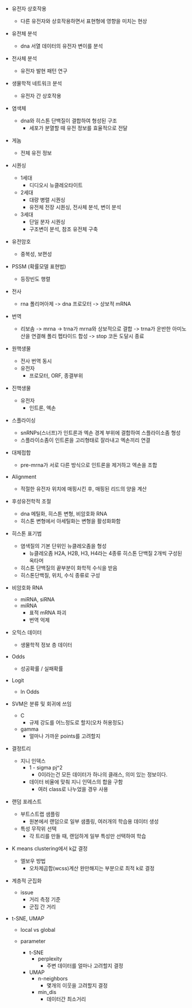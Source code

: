 - 유전자 상호작용
	- 다른 유전자와 상호작용하면서 표현형에 영향을 미치는 현상
- 유전체 분석
	- dna 서열 데이터의 유전자 변이를 분석
- 전사체 분석
	- 유전자 발현 패턴 연구
- 생물학적 네트워크 분석
	- 유전자 간 상호작용
- 염색체
	- dna와 히스톤 단백질이 결합하여 형성된 구조
		- 세포가 분열할 때 유전 정보를 효율적으로 전달
- 게놈
	- 전체 유전 정보
- 시퀀싱
	- 1세대
		- 디디오시 뉴클레오타이트
	- 2세대
		- 대량 병렬 시퀀싱
		- 유전체 전장 시퀀싱, 전사체 분석, 변이 분석
	- 3세대
		- 단일 분자 시퀀싱
		- 구조변이 분석, 참조 유전체 구축
- 유전암호
	- 중복성, 보편성
- PSSM (확률모델 표현법)
	- 등장빈도 행렬
- 전사
	- rna 폴리머아제 -> dna 프로모터 -> 상보적 mRNA
- 번역
	- 리보솜 -> mrna -> trna가 mrna와 상보적으로 결합 -> trna가 운반한 아미노산을 연결해 폴리 펩타이드 합성 -> stop 코돈 도달시 종료
- 원핵생물
	- 전사 번역 동시
	- 유전자
		- 프로모터, ORF, 종결부위
- 진핵생물
	- 유전자
		- 인트론, 엑손
- 스플라이싱
	- snRNPs(스너프)가 인트론과 엑손 경계 부위에 결합하여 스플라이소좀 형성
	- 스플라이소좀이 인트론을 고리형태로 잘라내고 엑손끼리 연결
- 대체접합
	- pre-mrna가 서로 다른 방식으로 인트론을 제거하고 엑손을 조합
- Alignment
	- 적절한 유전자 위치에 매핑시킨 후, 매핑된 리드의 양을 계산
- 후성유전학적 조절
	- dna 메틸화, 히스톤 변형, 비암호화 RNA
	- 히스톤 변형에서 아세틸화는 변형을 활성화화함
- 히스톤 표기법
	- 염색질의 기본 단위인 뉴클레오좀을 형성
		- 뉴클레오좀 H2A, H2B, H3, H4라는 4종류 히스톤 단백질 2개씩 구성된 옥타머
	- 히스톤 단백질의 끝부분이 화학적 수식을 받음
	- 히스톤단백질, 위치, 수식 종류로 구성
- 비암호화 RNA
	- miRNA, siRNA
	- miRNA
		- 표적 mRNA 파괴
		- 번역 억제
- 오믹스 데이터
	- 생물학적 정보 층 데이터
- Odds
	- 성공확률 / 실패확률
- Logit
	- ln Odds
- SVM은 분류 및 회귀에 쓰임
	- C
		- 규제 강도를 어느정도로 할지(오차 허용정도)
	- gamma
		- 얼마나 가까운 points를 고려할지
- 결정트리
	- 지니 인덱스
		- 1 - sigma pj^2
			- 0이라는건 모든 데이터가 하나의 클래스, 의미 있는 정보이다.
		- 데이터 비율에 맞춰 지니 인덱스의 합을 구함
			- 여러 class로 나누었을 경우 사용
- 랜덤 포레스트
	- 부트스트랩 샘플링
		- 원본에서 랜덤으로 일부 샘플링, 여러개의 학습용 데이터 생성
	- 특성 무작위 선택
		- 각 트리를 만들 때, 랜덤하게 일부 특성만 선택하여 학습

- K means clustering에서 k값 결정
	- 엘보우 방법
		- 오차제곱합(wcss)계산 완만해지는 부분으로 최적 k로 결정
- 계층적 군집화
	- issue
		- 거리 측정 기준
		- 군집 간 거리
- t-SNE, UMAP
	- local vs global
	
	- parameter
		- t-SNE
			- perplexity
				- 주변 데이터를 얼마나 고려할지 결정
		- UMAP
			- n-neighbors
				- 몇개의 이웃을 고려할지 결정
			- min_dis
				- 데이터간 최소거리